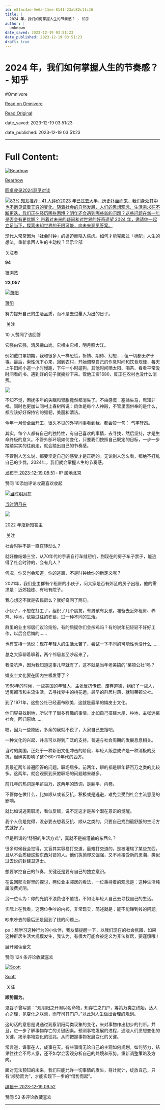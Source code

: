 ```yaml
---
id: e8fac4ae-9e6a-11ee-8141-23ab82c11c36
title: |
  2024 年，我们如何掌握人生的节奏感？ - 知乎
author: |
  unknown
date_saved: 2023-12-19 03:51:23
date_published: 2023-12-19 03:51:23
draft: true
---
```


# 2024 年，我们如何掌握人生的节奏感？ - 知乎
#Omnivore

[Read on Omnivore](https://omnivore.app/me/2024-18c8211c097)

[Read Original](https://www.zhihu.com/question/635208134/answer/3331325433)

date_saved: 2023-12-19 03:51:23

date_published: 2023-12-19 03:51:23

--- 

# Full Content: 

[![Bearhow](https://proxy-prod.omnivore-image-cache.app/0x0,sr5aFbcMULk3aZdPkNV5ukT1UOQfp1jQfTs-6PJPWEPw/https://picx.zhimg.com/5e1c8d960_l.jpg?source=1def8aca)](https://www.zhihu.com/people/how-bear)

[Bearhow](https://www.zhihu.com/people/how-bear)

[圆桌收录2024洞见对谈](https://www.zhihu.com/roundtable/2024dongjianduitan)

[![](https://proxy-prod.omnivore-image-cache.app/0x0,sxm5euxPAaQhujrYDXUvPk4xRPi7C76qweZub0iidFEA/https://picx.zhimg.com/v2-a757af2df0311cd079e7e2951f3b0d9a.jpg?source=c885d018)83% 知友推荐 · 41 人评价2023 年已过去大半，历史扑面而来，我们身处其中也不断见证着无穷的变化。随着社会的自然发展，人们的思想观念、生活需求在不断更迭，我们正在经历哪些困境？明年还会遇到哪些新的问题？这些问题在新一年是否会有更优解？ 带着对未来的疑问和对世界的好奇遥望 2024 年，邀请你一起立足当下，探索未知世界的无限可能，向未来洞见答案。​​](https://www.zhihu.com/topic/28901735)

现代人常常因为「社会时钟」的逼迫而陷入焦虑。如何才能克服过「标配」人生的想法，重新拿回人生的主动权？显示全部 ​

关注者

**94**

被浏览

**23,057**

[![萧阳](https://proxy-prod.omnivore-image-cache.app/0x0,sHv6mUgrBI4J965vcvfPDgP44gYIHBJv8l7OPyuAAikM/https://pic1.zhimg.com/v2-85e557ae0acd223b0e6f8db3013479dc_l.jpg?source=2c26e567)](https://www.zhihu.com/people/david-22-64)

[萧阳](https://www.zhihu.com/people/david-22-64)

努力提升自己的生活品质，而不是去过量入为出的日子。

​ 关注

10 人赞同了该回答

它强由它强，清风拂山岗。它横由它横，明月照大江。

例如戴口罩初期，我和很多人一样恐慌，祈祷、期待、幻想….. 但一切都无济于事。最后，索性沉下心来，回到农村，开始调整自己的作息时间和饮食规律，每天上午田间小道一小时慢跑，下午一小时遛狗，其他时间晒太阳、喝茶、看看平常没时间看的书，遇到好的句子就摘抄下来。管他工资1680，反正在农村也没什么消费。

![](https://proxy-prod.omnivore-image-cache.app/3024x4032,s_Ra-ZjZhsZFrg2V9FR4-mPDUYcyO1ApCFwLxksl7w4c/https://pic1.zhimg.com/50/v2-711ad5c3b0ceb105d1c25af66c0646c1_720w.jpg?source=2c26e567)

不知不觉，困扰多年的失眠和胃胀竟然都消失了。不由感慨：塞翁失马，焉知非福。同时也更加认同村上春树所说：肉体是每个人神殿，不管里面供奉的是什么，都应该好好保持它的强韧，美丽和清洁。

今年一月份全面开工，很久不见的外埠同事看到我，都会赞一句： 气宇轩昂。

其实，每个人都有自己的独特性，有自己喜欢的事情，去寻找，然后坚持，才是生命终极的意义。不管外部环境如何变化，只要我们按照自己既定的目标，一步一步踏踏实实的往前走，就会踏出自己的节奏感。

不管别人怎么说，都要坚定自己的感受才是正确的。无论别人怎么看，都绝不打乱自己的步伐，2024年，我们就会掌握人生的节奏感。

[发布于 2023-12-19 08:51](https://www.zhihu.com/question/635208134/answer/3331325433)・IP 属地北京

​赞同 10​​添加评论​收藏​喜欢收起​

[![当时明月在](https://proxy-prod.omnivore-image-cache.app/0x0,s8G0p8yvx8sQcL-GhP1slSqZCf4WiUuyJC76c89VQ0Es/https://picx.zhimg.com/v2-2658c24b633521bf33ac2f143c20bb29_l.jpg?source=1def8aca)](https://www.zhihu.com/people/superpeople-wudi)

[当时明月在](https://www.zhihu.com/people/superpeople-wudi)

[​](https://www.zhihu.com/question/510340037)​![](https://proxy-prod.omnivore-image-cache.app/0x0,sEQaOWrSM4sYxMszrQ6lhsM51WgM5AvlqxCkeG6GJZz4/https://pic1.zhimg.com/v2-4812630bc27d642f7cafcd6cdeca3d7a.jpg?source=88ceefae)

2022 年度新知答主

​ 关注

社会时钟不是一直在转动么？

就好像结婚三宝，从70年代的手表自行车缝纫机，到现在的房子车子票子，能逃得了社会时钟的，会有几人？

何况，你又岂会知道，你的逃离，不是时钟给你的新定义呢？

2021年，我们业主群有个租房的小伙子，问大家是否有郊区的房子出租，他的需求是：近郊独栋、有地有院子。

我心想这不就是农民房么？就好奇问了两句。

小伙子，不想在打工了，组织了几个朋友，有男孩有女孩，准备去近郊租房、养鸡、种地，依靠过往的积蓄，过一种不同的生活。

群里的业主邻居们议论纷纷，有的质疑你们会杀鸡吗？有的说年纪轻轻不好好工作，以后会后悔的……

也有支持一派说：现在年轻人的生活太苦了，尝试一下不同的可能性也没什么……

总之大家聊着聊着，两个邻居甚至吵起来了。

我没吭声，因为我知道这事儿早就有了，这不就是当年老美搞的“莱顿公社”吗？

嬉皮士文化要在国内生根发芽了？

1968年的时候，一些美国的年轻人，主张反抗传统、废弃道德，组织了一些人，远离都市和主流生活，去寻找梦中的桃花运，最早的群居村落，就叫莱顿公社。

到了1971年，这些公社已经遍布欧美，这就是最早的嬉皮士文化。

他们容易找到地，所以干了很多有趣的事情，比如自己搭建木屋、种地，主张远离社会，回归原始……

嗯，因为一些原因，多余的我就不说了，大家自己去搜吧。

一种文化的兴起，并且可以得到广泛的支持，普遍与社会周期的发展息息相关。

当时的美国，正处于一种新旧文化冲击的阶段，年轻人叛逆或许是一种消极的反抗，但确实影响了整个60-70年代的西方。

我最近两年普遍回答的问题，职场居多。前两年，聊的都是聊年薪百万之类的比较多。这两年，就会观察到厌倦职场的问题越来越多。

前几年的热词是年薪百万，这两年的热词，是躺平、内卷。

不管你在做什么，比如顺从或者反抗，积极或是逃避，难免会受到社会主流意见的影响。

就比如说逃离职场，看似反叛，说不定这才是某个潜在意识的觉醒。

我个人倒是觉得，没必要去想着反抗、顺从之类的，只要自己找到最舒服的生活方式就好了。

但是所谓的“舒服的生活方式”，真就不是被灌输的东西么？

很多时候我会觉得，文盲其实容易打交道，最难打交道的，是被灌输了某些东西，且从不会质疑这些东西对错的人。他们执拗却又倔强，又不肯接受新的思潮，类似过去说的封建卫道士。

想要掌控自己的节奏，关键还是要有自己的独立意识。

在说回那次群里的探讨，两位业主邻居的看法，一位秉持着的观念是：这种生活纯属浪费光阴。

另一位认为：你的光阴不浪费也不值钱，不如让年轻人自己去寻找自己的生活。

实际上在我看，这两位争吵的内核，非常现实，简述就是：能不能赚到钱的问题。

吵来吵去的最后还是回到了钱的问题上。

ps：想学习这种行为的小伙伴，我友情提醒一下，以我们现在的社会氛围，如果这种群居生活大规模发生，我认为，有很大可能会被定义为非法群居，要谨慎哦！

展开阅读全文​

​赞同 12​​4 条评论​收藏​喜欢

[![Scott](https://proxy-prod.omnivore-image-cache.app/0x0,s_kh_65o9ls_6gB39yPGX2kOgk9KCOgRxgHMpl962aUw/https://pic1.zhimg.com/v2-04d3e2db0601835e34548cedc329913a_l.jpg?source=1def8aca)](https://www.zhihu.com/people/wang-jia-chang-81-57)

[Scott](https://www.zhihu.com/people/wang-jia-chang-81-57)

​ 关注

**顺势而为。**

鬼谷子曾写道：“观阴阳之开阖以名命物，知存亡之门户，筹策万类之终始，达人心之理，见变化之朕焉，而守司其门户。”以此对人生做出合理的规划。

这句话的意思是说通过观察阴阳两类现象的变化，来对事物作出初步的判断。并且，进一步了解事物存亡的关键因素。预测事物发展的进程，通晓人们思想变化的关键，揭示事物变化的征兆，从而把握事物发展变化的关键。

常言道，谋事在人，成事在天。有些事情无论自己的主观如何规划，如何努力，结果往往会不尽人意，还不如学会客观分析自己的处境和形势，重新调整策略及方向。

面对无法预知的未来，我们只能允许一切事情的发生，将计就计，绽放自己，只有“顺势而为”，才能实现下一步的“借势而起”。

[编辑于 2023-12-19 09:52](https://www.zhihu.com/question/635208134/answer/3331145679)

​赞同 5​​3 条评论​收藏​喜欢

---

